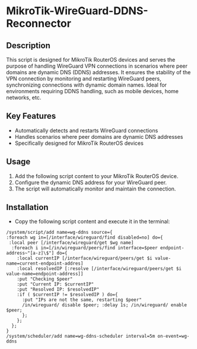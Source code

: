 # MikroTik-WireGuard-DDNS-Reconnector

## Description

This script is designed for MikroTik RouterOS devices and serves the purpose of handling WireGuard VPN connections in scenarios where peer domains are dynamic DNS (DDNS) addresses. It ensures the stability of the VPN connection by monitoring and restarting WireGuard peers, synchronizing connections with dynamic domain names. Ideal for environments requiring DDNS handling, such as mobile devices, home networks, etc.

## Key Features

- Automatically detects and restarts WireGuard connections
- Handles scenarios where peer domains are dynamic DNS addresses
- Specifically designed for MikroTik RouterOS devices

## Usage

1. Add the following script content to your MikroTik RouterOS device.
2. Configure the dynamic DNS address for your WireGuard peer.
3. The script will automatically monitor and maintain the connection.

## Installation

- Copy the following script content and execute it in the terminal:

```routeros
/system/script/add name=wg-ddns source={
:foreach wg in=[/interface/wireguard/find disabled=no] do={
 :local peer [/interface/wireguard/get $wg name]
  :foreach i in=[/in/wireguard/peers/find interface=$peer endpoint-address~"[a-z]\$"] do={
    :local currentIP [/interface/wireguard/peers/get $i value-name=current-endpoint-addres]
    :local resolvedIP [:resolve [/interface/wireguard/peers/get $i value-name=endpoint-address]]
    :put "Checking $peer"
    :put "Current IP: $currentIP"
    :put "Resolved IP: $resolvedIP"
    :if ( $currentIP != $resolvedIP ) do={
      :put "IPs are not the same, restarting $peer"
      /in/wireguard/ disable $peer; :delay 1s; /in/wireguard/ enable  $peer;	
      };
    };
  };
}
/system/scheduler/add name=wg-ddns-scheduler interval=5m on-event=wg-ddns

